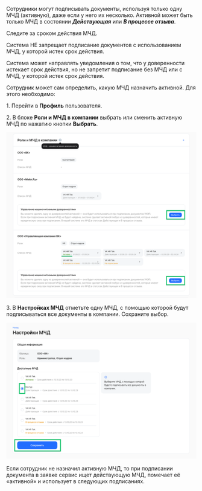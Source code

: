 Сотрудники могут подписывать документы, используя только одну МЧД (активную), даже если у него их несколько. Активной может быть только МЧД в состоянии ***Действующая*** или ***В процессе отзыва***.

<warn>

Следите за сроком действия МЧД.

Cистема НЕ запрещает подписание документов с использованием МЧД, у которой истек срок действия.

Система может направлять уведомления о том, что у доверенности истекает срок действия, но не запретит подписание без МЧД или с МЧД, у которой истек срок действия.

</warn>

Сотрудник может сам определить, какую МЧД назначить активной. Для этого необходимо:

1\. Перейти в **Профиль** пользователя.

2\. В блоке **Роли и МЧД в компании** выбрать или сменить активную МЧД по нажатию кнопки **Выбрать**.

![20м.png](./assets/20.png)

3\. В **Настройках МЧД** отметьте одну МЧД, с помощью которой будут подписываться все документы в компании. Сохраните выбор.

![21.png](./assets/21.png)

Если сотрудник не назначил активную МЧД, то при подписании документа в заявке сервис ищет действующую МЧД, помечает её «активной» и использует в следующих подписаниях.